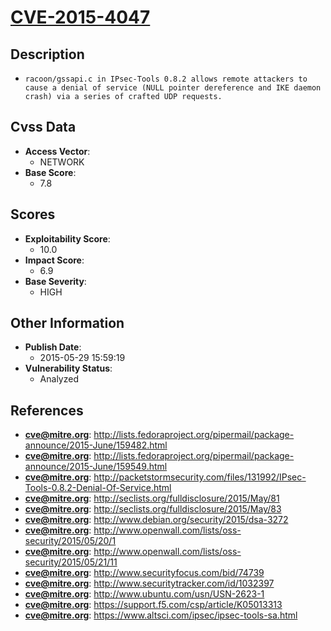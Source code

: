 
# [CVE-2015-4047](https://cve.mitre.org/cgi-bin/cvename.cgi?name=CVE-2015-4047)

## Description

- `racoon/gssapi.c in IPsec-Tools 0.8.2 allows remote attackers to cause a denial of service (NULL pointer dereference and IKE daemon crash) via a series of crafted UDP requests.`

## Cvss Data

- **Access Vector**:
  - NETWORK
- **Base Score**:
  - 7.8

## Scores

- **Exploitability Score**:
  - 10.0
- **Impact Score**:
  - 6.9
- **Base Severity**:
  - HIGH

## Other Information

- **Publish Date**:
  - 2015-05-29 15:59:19
- **Vulnerability Status**:
  - Analyzed

## References

- **cve@mitre.org**: http://lists.fedoraproject.org/pipermail/package-announce/2015-June/159482.html
- **cve@mitre.org**: http://lists.fedoraproject.org/pipermail/package-announce/2015-June/159549.html
- **cve@mitre.org**: http://packetstormsecurity.com/files/131992/IPsec-Tools-0.8.2-Denial-Of-Service.html
- **cve@mitre.org**: http://seclists.org/fulldisclosure/2015/May/81
- **cve@mitre.org**: http://seclists.org/fulldisclosure/2015/May/83
- **cve@mitre.org**: http://www.debian.org/security/2015/dsa-3272
- **cve@mitre.org**: http://www.openwall.com/lists/oss-security/2015/05/20/1
- **cve@mitre.org**: http://www.openwall.com/lists/oss-security/2015/05/21/11
- **cve@mitre.org**: http://www.securityfocus.com/bid/74739
- **cve@mitre.org**: http://www.securitytracker.com/id/1032397
- **cve@mitre.org**: http://www.ubuntu.com/usn/USN-2623-1
- **cve@mitre.org**: https://support.f5.com/csp/article/K05013313
- **cve@mitre.org**: https://www.altsci.com/ipsec/ipsec-tools-sa.html
